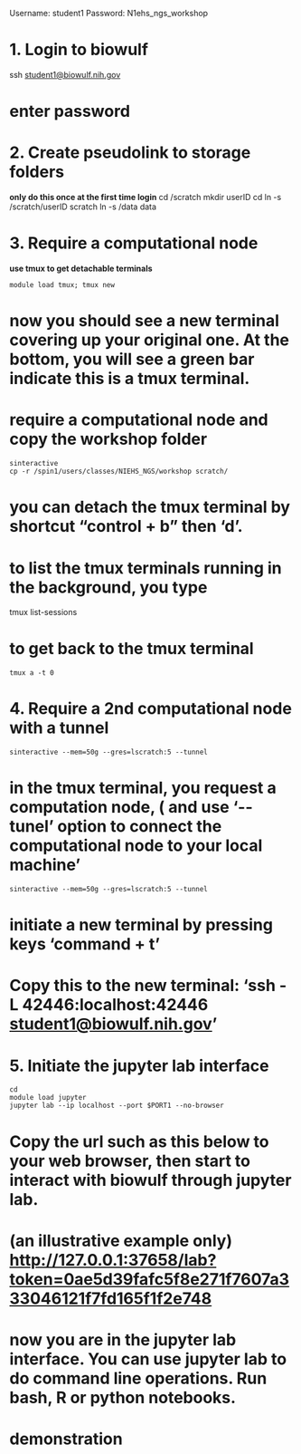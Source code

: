 Username: student1
Password: N1ehs_ngs_workshop

# 1. Login to biowulf
ssh student1@biowulf.nih.gov
# enter password

# 2. Create pseudolink to storage folders 
**only do this once at the first time login** 
cd /scratch
mkdir userID
cd
ln -s /scratch/userID scratch
ln -s /data data

# 3. Require a computational node

**use tmux to get detachable terminals**
```
module load tmux; tmux new
```
# now you should see a new terminal covering up your original one. At the bottom, you will see a green bar indicate this is a tmux terminal. 

# require a computational node and copy the workshop folder
```
sinteractive 
cp -r /spin1/users/classes/NIEHS_NGS/workshop scratch/
```
# you can detach the tmux terminal by shortcut “control + b” then ‘d’. 

# to list the tmux terminals running in the background, you type 
tmux list-sessions

# to get back to the tmux terminal 
```
tmux a -t 0
```

# 4. Require a 2nd computational node with a tunnel 
```
sinteractive --mem=50g --gres=lscratch:5 --tunnel
```

# in the tmux terminal, you request a computation node, ( and use ‘--tunel’ option to connect the computational node to your local machine’
```
sinteractive --mem=50g --gres=lscratch:5 --tunnel
```

# initiate a new terminal by pressing keys ‘command + t’

# Copy this to the new terminal: ‘ssh  -L 42446:localhost:42446 student1@biowulf.nih.gov’



# 5. Initiate the jupyter lab interface
```
cd 
module load jupyter
jupyter lab --ip localhost --port $PORT1 --no-browser
```
# Copy the url such as this below to your web browser, then start to interact with biowulf through jupyter lab. 

# (an illustrative example only) http://127.0.0.1:37658/lab?token=0ae5d39fafc5f8e271f7607a333046121f7fd165f1f2e748

# now you are in the jupyter lab interface. You can use jupyter lab to do command line operations. Run bash, R or python notebooks. 

# demonstration
